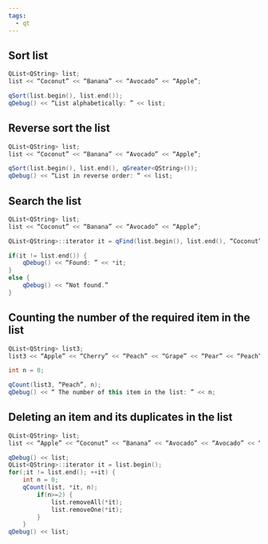 ```yaml
---
tags:
  - qt
---
```

## Sort list

```cpp
QList<QString> list;
list << “Coconut” << “Banana” << “Avocado” << “Apple”;

qSort(list.begin(), list.end());
qDebug() << “List alphabetically: ” << list;
```

## Reverse sort the list

```cpp
QList<QString> list;
list << “Coconut” << “Banana” << “Avocado” << “Apple”;

qSort(list.begin(), list.end(), qGreater<QString>());
qDebug() << “List in reverse order: “ << list;
```

## Search the list

```cpp
QList<QString> list;
list << “Coconut” << “Banana” << “Avocado” << “Apple”;

QList<QString>::iterator it = qFind(list.begin(), list.end(), “Coconut”);

if(it != list.end()) {
	qDebug() << “Found: ” << *it;
}
else {
	qDebug() << “Not found.”
}
```

## Counting the number of the required item in the list

```cpp
QList<QString> list3;
list3 << “Apple” << “Cherry” << “Peach” << “Grape” << “Pear” << “Peach”;

int n = 0;

qCount(list3, “Peach”, n);
qDebug() << “ The number of this item in the list: ” << n;
```

## Deleting an item and its duplicates in the list

```cpp
QList<QString> list;
list << “Apple” << “Coconut” << “Banana” << “Avocado” << “Avocado” << “Banana” << “Mango” << “Coconut” << “Coconut”;

qDebug() << list;
QList<QString>::iterator it = list.begin();
for(;it != list.end(); ++it) {
	int n = 0;
	qCount(list, *it, n);
		if(n>=2) {
			list.removeAll(*it);
			list.removeOne(*it);
		}
	}
qDebug() << list;
```
